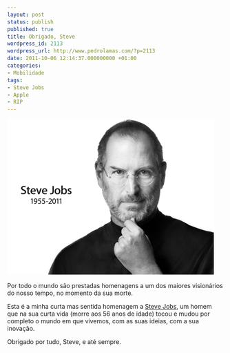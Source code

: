 ```yaml
---
layout: post
status: publish
published: true
title: Obrigado, Steve
wordpress_id: 2113
wordpress_url: http://www.pedrolamas.com/?p=2113
date: 2011-10-06 12:14:37.000000000 +01:00
categories:
- Mobilidade
tags:
- Steve Jobs
- Apple
- RIP
---
```

[![](/wp-content/uploads/2011/10/RIP-Steve-Jobs.png "RIP Steve Jobs")](http://en.wikipedia.org/wiki/Steve_Jobs)

Por todo o mundo são prestadas homenagens a um dos maiores visionários do nosso tempo, no momento da sua morte.

Esta é a minha curta mas sentida homenagem a [Steve Jobs](http://en.wikipedia.org/wiki/Steve_Jobs), um homem que na sua curta vida (morre aos 56 anos de idade) tocou e mudou por completo o mundo em que vivemos, com as suas ideias, com a sua inovação.

Obrigado por tudo, Steve, e até sempre.
